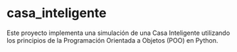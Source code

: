 # casa_inteligente
Este proyecto implementa una simulación de una Casa Inteligente utilizando los principios de la Programación Orientada a Objetos (POO) en Python.

